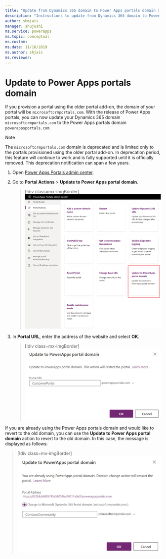 ```yaml
---
title: "Update from Dynamics 365 domain to Power Apps portals domain | MicrosoftDocs"
description: "Instructions to update from Dynamics 365 domain to Power Apps portals domain."
author: sbmjais
manager: shujoshi
ms.service: powerapps
ms.topic: conceptual
ms.custom: 
ms.date: 11/18/2019
ms.author: shjais
ms.reviewer:
---
```


# Update to Power Apps portals domain

If you provision a portal using the older portal add-on, the domain of your portal will be `microsoftcrmportals.com`. With the release of Power Apps portals, you can now update your Dynamics 365 domain `microsoftcrmportals.com` to the Power Apps portals domain `powerappsportals.com`.

> [!NOTE]
> The `microsoftcrmportals.com` domain is deprecated and is limited only to the portals provisioned using the older portal add-on. In deprecation period, this feature will continue to work and is fully supported until it is officially removed. This deprecation notification can span a few years.

1. Open [Power Apps Portals admin center](admin-overview.md).

2. Go to **Portal Actions** > **Update to Power Apps portal domain**.

    > [!div class=mx-imgBorder]
    > ![Update to Power Apps portal domain](../media/update-portal-domain-button.png "Update to Power Apps portal domain ")

3. In **Portal URL**, enter the address of the website and select **OK**.

    > [!div class=mx-imgBorder]
    > ![Update to Power Apps portal domain](../media/update-portal-domain.png "Update to Power Apps portal domain ")

If you are already using the Power Apps portals domain and would like to revert to the old domain, you can use the **Update to Power Apps portal domain** action to revert to the old domain. In this case, the message is displayed as follows:

> [!div class=mx-imgBorder]
> ![Revert to old domain](../media/revert-portal-domain.png "Revert to old domain ")
